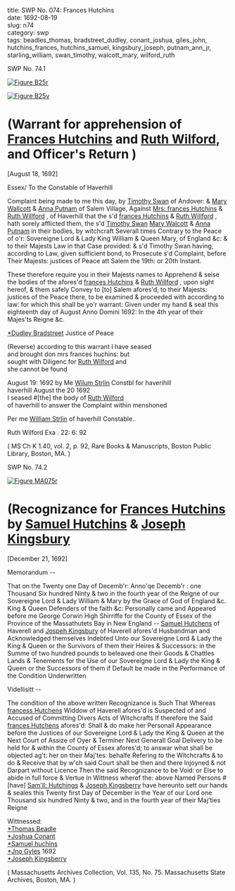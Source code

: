title: SWP No. 074: Frances Hutchins  
date: 1692-08-19  
slug: n74  
category: swp  
tags: beadles_thomas, bradstreet_dudley, conant_joshua, giles_john, hutchins_frances, hutchins_samuel, kingsbury_joseph, putnam_ann_jr, starling_william, swan_timothy, walcott_mary, wilford_ruth



<div markdown class="doc" id="n74.1">

<div class="doc_id">SWP No. 74.1</div>


<span markdown class="figure">[![Figure B25r](archives/BPL/gifs/B25A.gif)](archives/BPL/LARGE/B25A.jpg)</span>

<span markdown class="figure">[![Figure B25v](archives/BPL/gifs/B25B.gif)](archives/BPL/LARGE/B25B.jpg)</span>

# (Warrant for apprehension of [Frances Hutchins](/tag/hutchins_frances.html) and [Ruth Wilford](/tag/wilford_ruth.html), and Officer's Return )

[August 18, 1692]

Essex/ To the Constable of Haverhill

Complaint being made to me this day, by [Timothy Swan](/tag/swan_timothy.html) of Andover: & [Mary Wallcott](/tag/walcott_mary.html) & [Anna Putnam](/tag/putnam_ann_jr.html) of Salem Village, Against [Mrs: frances Hutchins](/tag/hutchins_frances.html) & [Ruth Willford](/tag/wilford_ruth.html) , of Haverhill that the s'd [frances Hutchins](/tag/hutchins_frances.html) & [Ruth Willford](/tag/wilford_ruth.html) , hath sorely afflicted them, the s'd [Timothy Swan](/tag/swan_timothy.html) [Mary Walcott](/tag/walcott_mary.html) & [Anna Putnam](/tag/putnam_ann_jr.html) in their bodies, by witchcraft Severall times Contrary to the Peace of o'r: Sovereigne Lord & Lady King William & Queen Mary, of England &c: & to their Majests Law in that Case provided: & s'd Timothy Swan having, according to Law, given sufficient bond, to Prosecute s'd Complaint, before Their Majests: justices of Peace att Salem the 19th: or 20th Instant.  
  
  These therefore require you in their Majests names to Apprehend & seise the bodies of the afores'd [frances Hutchins](/tag/hutchins_frances.html) & [Ruth Willford](/tag/wilford_ruth.html) , upon sight hereof, & them safely Convey to [to] Salem afores'd, to their Majests: justices of the Peace there, to be examined & proceeded with according to law: for which this shall be yo'r warrant: Given under my hand & seal this eighteenth day of August Anno Domini 1692: In the 4th year of their  
Majes'ts Reigne &c.  

[*Dudley Bradstreet](/tag/bradstreet_dudley.html) Justice of Peace 

(Reverse) according to this warrant I have seased  
and brought don mrs frances huchins: but  
sought with Diligenc for [Ruth Wilford](/tag/wilford_ruth.html) and  
she cannot be found

August 19: 1692 by Me [Wilum Strlin](/tag/starling_william.html) Constbl for haverihill  
haverhill August the 20 1692  
I seased #[the] the body of [Ruth Wilford](/tag/wilford_ruth.html)  
of haverhill to answer the Complaint within menshoned

Per me [William Strlin](/tag/starling_william.html) of haverhill Constable..

Ruth Wilford Exa . 22: 6: 92

( MS Ch K 1.40, vol. 2, p. 92, Rare Books & Manuscripts, Boston Public Library, Boston, MA. )


</div>



<div markdown class="doc" id="n74.2">

<div class="doc_id">SWP No. 74.2</div>


<span markdown class="figure">[![Figure MA075r](archives/MA135/small/MA075r.jpg)](archives/MA135/large/MA075r.jpg)</span>


# (Recognizance for [Frances Hutchins](/tag/hutchins_frances.html) by [Samuel Hutchins](/tag/hutchins_samuel.html) & [Joseph Kingsbury](/tag/kingsbury_frances.html )  
  
[December 21, 1692]  

Memorandum -- 

That on the Twenty one Day of Decemb'r: Anno'qe Decemb'r : one Thousand Six hundred Ninty & two in the fourth year of the Reigne of our Sovereigne Lord & Lady William & Mary by the Grace of God of England &c. King & Queen Defenders of the faith &c: Personally came and Appeared before me George Corwin High Shirriffe for the County of Essex of the Province of the Massathutets Bay in New England -- [Samuel Hutchens](/tag/hutchins_samuel.html) of Haverell and [Jospeh Kingsbury](/tag/kingsbury_joseph.html) of Haverell afores'd Husbandman and Acknowledged themselves Indebted Unto our Sovereigne Lord & Lady the King & Queen or the Survivors of them their Heires & Successors: in the Summe of two hundred pounds to beleaved one their Goods & Chattles Lands & Tenements for the Use of our Sovereigne Lord & Lady the King & Queen or the Successors of them if Default be made in the Performance of the Condition Underwritten

Videllisitt -- 

The condition of the above written Recognizance is Such That Whereas [francess Hutchens](/tag/hutchins_frances.html) Widdow of Haverell afores'd is Suspected of and Accused of Committing Divers Acts of Witchcrafts If therefore the Said [frances Hutchens](/tag/hutchins_frances.html) afores'd: Shall & do make her Personall Appearance before the Justices of our Sovereigne Lord & Lady the King & Queen at the Next Court of Assize of Oyer & Terminer Next Generall Goal Delivery to be held for & within the County of Essex afores'd; to answar what shall be objected ag't: her on their Maj'tes: behalfe Refering to the Witchcrafts & to do & Receive that  by w'ch said Court shall be then and there Injoyned & not Darpart without Licence Then the said Recognizance to be Void: or Else to abide in full force & Vertue In Wittness wherof the: above Named Persons #[have] [Sam'll: Hutchings](/tag/hutchins_samuel.html) & [Joseph Kingsberry](/tag/kingsbury_joseph.html) have hereunto sett our hands & seales this Twenty first Day of December in the Year of our Lord one Thousand six hundred Ninty & two, and in the fourth year of their Maj'ties Reigne  
  
Wittnessed:                                               
[*Thomas Beadle](/tag/beadles_thomas.html)  
[*Joshua Conant](/tag/conant_joshua.html)           
                                              [*Samuel huchins](/tag/hutchins_samuel.html)  
[*Jno Gyles](/tag/giles_john.html) 1692             
                                              [*Joseph Kingsberry](/tag/kingsbury_joseph.html)  

( Massachusetts Archives Collection, Vol. 135, No. 75. Massachusetts State Archives, Boston, MA. )

</div>
